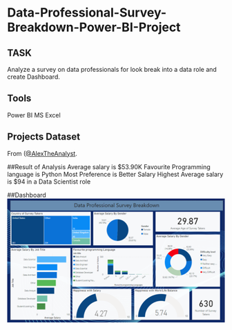 # Data-Professional-Survey-Breakdown-Power-BI-Project

## TASK
Analyze a survey on data professionals for look break into a data role and create Dashboard.

## Tools
Power BI
MS Excel

## Projects Dataset
From ([@AlexTheAnalyst](https://github.com/AlexTheAnalyst).

##Result of Analysis
Average salary is $53.90K
Favourite Programming language is Python
Most Preference is Better Salary
Highest Average salary is $94 in a Data Scientist role

##Dashboard
![Image](https://github.com/saracherif123/Data-Professional-Survey-Breakdown-Power-BI-Project/blob/main/Data%20Professional%20Survey%20Breakdown%20Final%20Dashboard.png)
